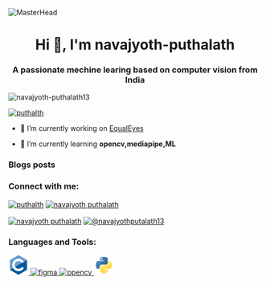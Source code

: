 ![MasterHead](https://user-images.githubusercontent.com/74038190/225813708-98b745f2-7d22-48cf-9150-083f1b00d6c9.gif)
<h1 align="center">Hi 👋, I'm navajyoth-puthalath</h1>
<h3 align="center">A passionate mechine learing based on computer vision from India</h3>

<p align="left"> <img src="https://komarev.com/ghpvc/?username=navajyoth-puthalath13&label=Profile%20views&color=0e75b6&style=flat" alt="navajyoth-puthalath13" /> </p>

<p align="left"> <a href="https://twitter.com/puthalth" target="blank"><img src="https://img.shields.io/twitter/follow/puthalth?logo=twitter&style=for-the-badge" alt="puthalth" /></a> </p>

- 🔭 I’m currently working on [EqualEyes](https://github.com/navajyoth-puthalath13/EqualEyes)

- 🌱 I’m currently learning **opencv,mediapipe,ML**

### Blogs posts
<!-- BLOG-POST-LIST:START -->
<!-- BLOG-POST-LIST:END -->

<h3 align="left">Connect with me:</h3>
<p align="left">
<a href="https://twitter.com/puthalth" target="blank"><img align="center" src="https://raw.githubusercontent.com/rahuldkjain/github-profile-readme-generator/master/src/images/icons/Social/twitter.svg" alt="puthalth" height="30" width="40" /></a>    <a href="https://linkedin.com/in/navajyoth puthalath" target="blank"><img align="center" src="https://raw.githubusercontent.com/rahuldkjain/github-profile-readme-generator/master/src/images/icons/Social/linked-in-alt.svg" alt="navajyoth puthalath" height="30" width="40" /></a>

<a href="https://www.behance.net/navajyoth puthalath" target="blank"><img align="center" src="https://raw.githubusercontent.com/rahuldkjain/github-profile-readme-generator/master/src/images/icons/Social/behance.svg" alt="navajyoth puthalath" height="30" width="40" /></a>
<a href="https://medium.com/@navajyothputalath13" target="blank"><img align="center" src="https://raw.githubusercontent.com/rahuldkjain/github-profile-readme-generator/master/src/images/icons/Social/medium.svg" alt="@navajyothputalath13" height="30" width="40" /></a>
</p>

<h3 align="left">Languages and Tools:</h3>
<p align="left"> <a href="https://www.cprogramming.com/" target="_blank" rel="noreferrer"> <img src="https://raw.githubusercontent.com/devicons/devicon/master/icons/c/c-original.svg" alt="c" width="40" height="40"/> </a> <a href="https://www.figma.com/" target="_blank" rel="noreferrer"> <img src="https://www.vectorlogo.zone/logos/figma/figma-icon.svg" alt="figma" width="40" height="40"/> </a> <a href="https://opencv.org/" target="_blank" rel="noreferrer"> <img src="https://www.vectorlogo.zone/logos/opencv/opencv-icon.svg" alt="opencv" width="40" height="40"/> </a> <a href="https://www.python.org" target="_blank" rel="noreferrer"> <img src="https://raw.githubusercontent.com/devicons/devicon/master/icons/python/python-original.svg" alt="python" width="40" height="40"/> </a> </p>
